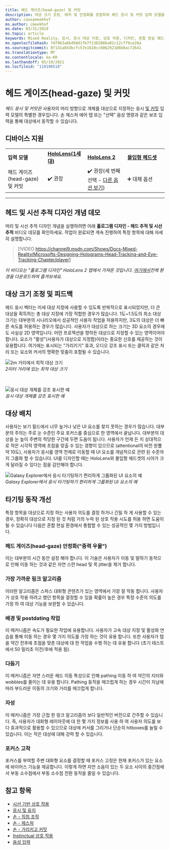 ```yaml
---
title: 헤드 게이즈(head-gaze) 및 커밋
description: 대상 크기 조정, 배치 및 안정화를 포함하여 헤드 응시 및 커밋 입력 모델을 시작합니다.
author: caseymeekhof
ms.author: cmeekhof
ms.date: 03/31/2019
ms.topic: article
keywords: Mixed Reality, 응시, 응시 대상 지정, 상호 작용, 디자인, 혼합 현실 헤드셋, windows mixed reality 헤드셋, 가상 현실 헤드셋, HoloLens, MRTK, Mixed Reality Toolkit, 대상, 포커스, 다듬기
ms.openlocfilehash: 74f963a6b450d1fb7f1302886a01c12cf79ce28a
ms.sourcegitcommit: 8f141a843bcfc57e1b18cc606292186b8ac72641
ms.translationtype: MT
ms.contentlocale: ko-KR
ms.lasthandoff: 05/19/2021
ms.locfileid: "110196518"
---
```

# <a name="head-gaze-and-commit"></a>헤드 게이즈(head-gaze) 및 커밋

_헤드 응시 및 커밋은_ 사용자의 머리 방향으로 개체를 대상으로 지정하는 응시 [및 커밋](gaze-and-commit.md) 입력 모델의 특별한 경우입니다. 손 제스처 에어 탭 또는 "선택" 음성 명령과 같은 보조 입력을 통해 대상에서 동작할 수 있습니다. 

## <a name="device-support"></a>디바이스 지원

<table>
    <colgroup>
    <col width="25%" />
    <col width="25%" />
    <col width="25%" />
    <col width="25%" />
    </colgroup>
    <tr>
        <td><strong>입력 모델</strong></td>
        <td><a href="/hololens/hololens1-hardware"><strong>HoloLens(1세대)</strong></a></td>
        <td><a href="https://docs.microsoft.com/hololens/hololens2-hardware"><strong>HoloLens 2</strong></td>
        <td><a href="../discover/immersive-headset-hardware-details.md"><strong>몰입형 헤드셋</strong></a></td>
    </tr>
     <tr>
        <td>헤드 게이즈(head-gaze) 및 커밋</td>
        <td>✔️ 권장</td>
        <td>✔️ 권장(세 번째 선택 - <a href="interaction-fundamentals.md">다른 옵션 보기</a>)</td>
        <td>➕ 대체 옵션</td>
    </tr>
</table>

---

## <a name="head-and-eye-tracking-design-concepts-demo"></a>헤드 및 시선 추적 디자인 개념 데모

머리 및 시선 추적 디자인 개념을 실행하려면 아래 **홀로그램 디자인 - 헤드 추적 및 시선 추적** 비디오 데모를 확인하세요. 작업이 완료되면 계속 진행하여 특정 항목에 대해 자세히 설명합니다.

> [!VIDEO https://channel9.msdn.com/Shows/Docs-Mixed-Reality/Microsofts-Designing-Holograms-Head-Tracking-and-Eye-Tracking-Chapter/player]

*이 비디오는 "홀로그램 디자인" HoloLens 2 앱에서 가져온 것입니다. [여기에서](https://aka.ms/dhapp)전체 환경을 다운로드하여 즐겨보세요.*

## <a name="target-sizing-and-feedback"></a>대상 크기 조정 및 피드백

헤드 응시 벡터는 미세 대상 지정에 사용할 수 있도록 반복적으로 표시되었지만, 더 큰 대상을 획득하는 총 대상 지정에 가장 적합한 경우가 많습니다. 1도~1.5도의 최소 대상 크기는 대부분의 시나리오에서 성공적인 사용자 작업을 허용하지만, 3도의 대상은 더 빠른 속도를 허용하는 경우가 많습니다. 사용자가 대상으로 하는 크기는 3D 요소의 경우에도 사실상 2D 영역입니다. 어떤 프로젝션을 향하든 대상으로 지정할 수 있는 영역이어야 합니다. 요소가 "활성"(사용자가 대상으로 지정함)이라는 중요한 신호를 제공하는 것이 유용합니다. 여기에는 표시되는 "가리키기" 효과, 오디오 강조 표시 또는 클릭과 같은 처리 또는 요소와 커서의 명확한 맞춤이 포함될 수 있습니다.

![2m 거리에서 최적 대상 크기](images/gazetargeting-size-1000px.jpg)<br>
*2미터 거리에 있는 최적 대상 크기*

<br>

![응시 대상 개체를 강조 표시한 예](images/gazetargeting-highlighting-940px.jpg)<br>
*응시 대상 개체를 강조 표시한 예*

## <a name="target-placement"></a>대상 배치

사용자는 보기 필드에서 너무 높거나 낮은 UI 요소를 찾지 못하는 경우가 많습니다. 대부분의 주의는 주로 눈 수준인 주요 포커스를 중심으로 한 영역에서 끝납니다. 대부분의 대상을 눈 높이 주변의 적당한 구간에 두면 도움이 됩니다. 사용자가 언제 든 지 상대적으로 작은 시각적 영역에 초점을 맞출 수 있는 경향이 있으므로 (attentional의 비전 원뿔 약 10도), 사용자가 응시를 영역 전체로 이동할 때 UI 요소를 개념적으로 관련 된 수준까지 그룹화 할 수 있습니다. UI를 디자인할 때는 HoloLens와 몰입형 헤드셋의 시야가 크게 달라질 수 있다는 점을 감안해야 합니다.

![Galaxy Explorer에서 응시 타기팅하기 편리하게 그룹화된 UI 요소의 예](images/gazetargeting-grouping-1000px.jpg)<br>
*Galaxy Explorer에서 응시 타기팅하기 편리하게 그룹화된 UI 요소의 예*

## <a name="improving-targeting-behaviors"></a>타기팅 동작 개선

특정 항목을 대상으로 지정 하는 사용자 의도를 결정 하거나 긴밀 하 게 사용할 수 있는 경우, 정확히 대상으로 지정 된 것 처럼 거의 누락 된 상호 작용 시도를 허용 하면 도움이 될 수 있습니다 다음은 혼합 현실 환경에서 통합할 수 있는 성공적인 몇 가지 방법입니다.

### <a name="head-gaze-stabilization-gravity-wells"></a>헤드 게이즈(head-gaze) 안정화("중력 우물")

이는 대부분의 시간 동안 설정 해야 합니다. 이 기술은 사용자가 이동 및 말하기 동작으로 인해 이동 하는 것과 같은 자연 스런 head 및 목 jitter을 제거 합니다.

### <a name="closest-link-algorithms"></a>가장 가까운 링크 알고리즘

이러한 알고리즘은 스파스 대화형 콘텐츠가 있는 영역에서 가장 잘 작동 합니다. 사용자가 상호 작용 하려고 했던 항목을 결정할 수 있을 확률이 높은 경우 특정 수준의 의도를 가정 하 여 대상 기능을 보완할 수 있습니다.

### <a name="backdating-and-postdating-actions"></a>배경 및 postdating 작업

이 메커니즘은 속도가 필요한 작업에 유용합니다. 사용자가 고속 대상 지정 및 활성화 연습을 통해 이동 하는 경우 몇 가지 의도를 가정 하는 것이 유용 합니다. 또한 사용자가 탭을 약간 전후에 초점을 맞춘 대상에 대 한 작업을 수행 하는 데 유용 합니다 (초기 테스트에서 50 밀리초 이전/후에 적용 됨).

### <a name="smoothing"></a>다듬기

이 메커니즘은 자연 스러운 헤드 이동 특성으로 인해 pathing 이동 하 여 약간의 지터와 wobbles를 줄이는 데 유용 합니다. Pathing 동작을 매끄럽게 하는 경우 시간이 지남에 따라 부드러운 이동의 크기와 거리를 매끄럽게 합니다.

### <a name="magnetism"></a>자성

이 메커니즘은 가장 근접 한 링크 알고리즘의 보다 일반적인 버전으로 간주할 수 있습니다. 즉, 사용자가 대화형 레이아웃에 대 한 몇 가지 정보를 사용 하 여 사용자 의도를 보다 효과적으로 활용할 수 있으므로 대상에 커서를 그리거나 단순히 hitboxes를 늘릴 수 있습니다. 이는 작은 대상에 대해 강력 할 수 있습니다.

### <a name="focus-stickiness"></a>포커스 고착

포커스를 부여할 주변 대화형 요소를 결정할 때 포커스 고정은 현재 포커스가 있는 요소에 바이어스 기능을 제공합니다. 이렇게 하면 자연 소음이 있는 두 요소 사이의 중간점에서 부동 소수점에서 부동 소수점 전환 동작을 줄일 수 있습니다.

## <a name="see-also"></a>참고 항목

* [시선 기반 상호 작용](eye-gaze-interaction.md)
* [응시 및 유지](gaze-and-dwell.md)
* [손 - 직접 조작](direct-manipulation.md)
* [손 - 제스처](gaze-and-commit.md#composite-gestures)
* [손 - 가리키고 커밋](point-and-commit.md)
* [Instinctual 상호 작용](interaction-fundamentals.md)
* [음성 입력 ](voice-input.md)